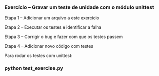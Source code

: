 ### Exercício – Gravar um teste de unidade com o módulo unittest

Etapa 1 – Adicionar um arquivo a este exercício

Etapa 2 – Executar os testes e identificar a falha

Etapa 3 – Corrigir o bug e fazer com que os testes passem

Etapa 4 – Adicionar novo código com testes

Para rodar os testes com unittest:

### python test_exercise.py